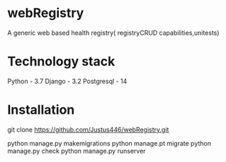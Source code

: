 # webRegistry
A generic web based health registry( registryCRUD capabilities,unitests)

# Technology stack
Python - 3.7
Django - 3.2
Postgresql - 14

# Installation
git clone https://github.com/Justus446/webRegistry.git 

python manage.py makemigrations
python manage.pt migrate
python manage.py check
python manage.py runserver
